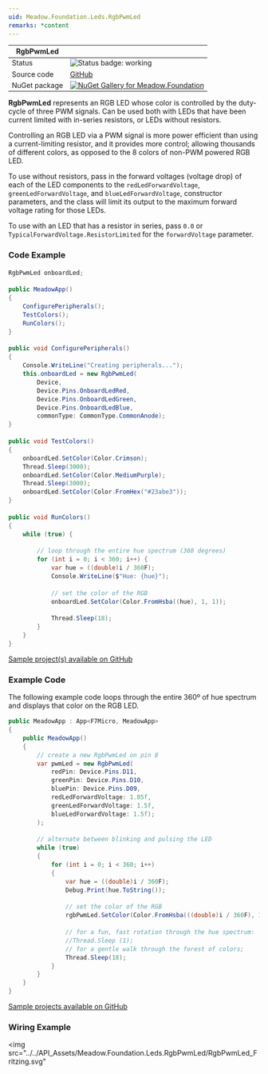 ```yaml
---
uid: Meadow.Foundation.Leds.RgbPwmLed
remarks: *content
---
```


| RgbPwmLed | |
|--------|--------|
| Status | <img src="https://img.shields.io/badge/Working-brightgreen" style="width: auto; height: -webkit-fill-available;" alt="Status badge: working" /> |
| Source code | [GitHub](https://github.com/WildernessLabs/Meadow.Foundation/tree/main/Source/Meadow.Foundation.Core/Leds) |
| NuGet package | <a href="https://www.nuget.org/packages/Meadow.Foundation/" target="_blank"><img src="https://img.shields.io/nuget/v/Meadow.Foundation.svg?label=Meadow.Foundation" alt="NuGet Gallery for Meadow.Foundation" /></a> |

**RgbPwmLed** represents an RGB LED whose color is controlled by the duty-cycle of three PWM signals. Can be used both with LEDs that have been current limited with in-series resistors, or LEDs without resistors.

Controlling an RGB LED via a PWM signal is more power efficient than using a current-limiting resistor, and it provides more control; allowing thousands of different colors, as opposed to the 8 colors of non-PWM powered RGB LED.

To use without resistors, pass in the forward voltages (voltage drop) of each of the LED components to the `redLedForwardVoltage`, `greenLedForwardVoltage`, and `blueLedForwardVoltage`, constructor parameters, and the class will limit its output to the maximum forward voltage rating for those LEDs.

To use with an LED that has a resistor in series, pass `0.0` or `TypicalForwardVoltage.ResistorLimited` for the `forwardVoltage` parameter.

### Code Example

```csharp
RgbPwmLed onboardLed;

public MeadowApp()
{
    ConfigurePeripherals();
    TestColors();
    RunColors();
}

public void ConfigurePeripherals()
{
    Console.WriteLine("Creating peripherals...");
    this.onboardLed = new RgbPwmLed(
        Device,
        Device.Pins.OnboardLedRed,
        Device.Pins.OnboardLedGreen,
        Device.Pins.OnboardLedBlue,
        commonType: CommonType.CommonAnode);
}

public void TestColors()
{
    onboardLed.SetColor(Color.Crimson);
    Thread.Sleep(3000);
    onboardLed.SetColor(Color.MediumPurple);
    Thread.Sleep(3000);
    onboardLed.SetColor(Color.FromHex("#23abe3"));
}

public void RunColors()
{
    while (true) {

        // loop through the entire hue spectrum (360 degrees)
        for (int i = 0; i < 360; i++) {
            var hue = ((double)i / 360F);
            Console.WriteLine($"Hue: {hue}");

            // set the color of the RGB
            onboardLed.SetColor(Color.FromHsba((hue), 1, 1));

            Thread.Sleep(18);
        }
    }
}

```

[Sample project(s) available on GitHub](https://github.com/WildernessLabs/Meadow.Foundation/tree/main/Source/Meadow.Foundation.Core.Samples/Leds.RgbPwmLed_Onboard_Sample)

### Example Code

The following example code loops through the entire 360º of hue spectrum and displays that color on the RGB LED.

```csharp
public MeadowApp : App<F7Micro, MeadowApp>
{
    public MeadowApp()
    {
        // create a new RgbPwmLed on pin 8
        var pwmLed = new RgbPwmLed(
            redPin: Device.Pins.D11,
            greenPin: Device.Pins.D10,
            bluePin: Device.Pins.D09,
            redLedForwardVoltage: 1.05f,
            greenLedForwardVoltage: 1.5f,
            blueLedForwardVoltage: 1.5f);
        );

        // alternate between blinking and pulsing the LED 
        while (true)
        {
            for (int i = 0; i < 360; i++)
            {
                var hue = ((double)i / 360F);
                Debug.Print(hue.ToString());

                // set the color of the RGB
                rgbPwmLed.SetColor(Color.FromHsba(((double)i / 360F), 1, 1));

                // for a fun, fast rotation through the hue spectrum:
                //Thread.Sleep (1);
                // for a gentle walk through the forest of colors;
                Thread.Sleep(18);
            }
        }
    }
}
```

[Sample projects available on GitHub](https://github.com/WildernessLabs/Meadow.Foundation/tree/master/Source/Meadow.Foundation.Core.Samples) 

### Wiring Example

<img src="../../API_Assets/Meadow.Foundation.Leds.RgbPwmLed/RgbPwmLed_Fritzing.svg" 
